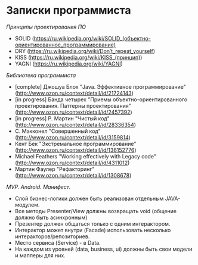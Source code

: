 # Записки программиста

*Принципы проектирования ПО*
* SOLID (https://ru.wikipedia.org/wiki/SOLID_(объектно-ориентированное_программирование)
* DRY (https://ru.wikipedia.org/wiki/Don’t_repeat_yourself)
* KISS (https://ru.wikipedia.org/wiki/KISS_(принцип))
* YAGNI (https://ru.wikipedia.org/wiki/YAGNI)

*Библиотека программиста*
* [complete] Джошуа Блох "Java. Эффективное программирование" (http://www.ozon.ru/context/detail/id/21724143)
* [in progress] Банда четырех "Приемы объектно-ориентированного проектирования. Паттерны проектирования" (http://www.ozon.ru/context/detail/id/2457392)
* [in progress] Р. Мартин "Чистый код" (http://www.ozon.ru/context/detail/id/28336354)
* С. Макконел "Совершенный код" (http://www.ozon.ru/context/detail/id/3159814)
* Кент Бек "Экстремальное программирование" (http://www.ozon.ru/context/detail/id/136152776)
* Michael Feathers "Working effectively with Legacy code" (http://www.ozon.ru/context/detail/id/4311012)
* Мартин Фаулер "Рефакторинг" (http://www.ozon.ru/context/detail/id/1308678)

*MVP. Android. Манифест.*
* Слой бизнес-логики должен быть реализован отдельным JAVA-модулем.
* Все методы Presenter/View должны возвращать void (общение должно быть асинхронным)
* Презентер должен общаться только с одним интерактором.
* Интерактор может внутри (Facade) использовать несколько интеракторов/репозиториев.
* Место cервиса (Service) - в Data.
* На каждом из уровней (data, business, ui) должны быть свои модели и мапперы для них.

